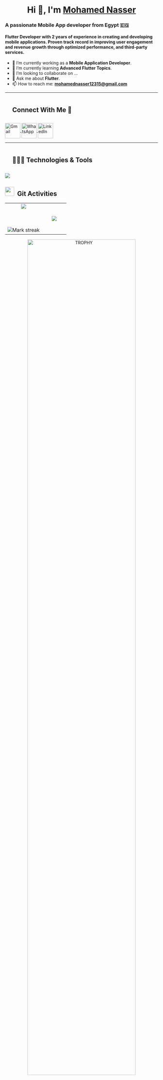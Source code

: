 <h1 align="center">Hi 👋, I'm <a href="https://www.linkedin.com/in/mohamed-nasser-443176227/" target="blank">
Mohamed Nasser</a></h1>
<h3>A passionate Mobile App developer from Egypt &#x1F1EA;&#x1F1EC;</h3>
<h4>Flutter Developer with 2 years of experience in creating and developing mobile applications. Proven track
record in improving user engagement and revenue growth through optimized performance, and third-party
services.</h4> 

<!--
<a target="_blank" align="center">
  <img align="right" top="500" height="300" width="400" alt="GIF" src="https://media.giphy.com/media/SWoSkN6DxTszqIKEqv/giphy.gif">
</a>
-->

- 🔭  I’m currently working as a **Mobile Application Developer**.
- 🌱 I’m currently learning **Advanced Flutter Topics**. 
- 👯 I’m looking to collaborate on ...
- 💬 Ask me about **Flutter**.
- 📫 How to reach me: **mohamednasser12315@gmail.com**


 <!-- Divider -->
<hr />



<!-- Connect with me -->
<!--h2 without bottom border-->
<div id="user-content-toc">
  <ul align="left">
    <summary><h2 style="display: inline-block">Connect With Me 🤝</h2></summary>
  </ul>
</div>
<p align="left">
  <a href="mailto:mohamednasser12315@gmail.com" target="blank">
    <img align="center" src="https://github.com/user-attachments/assets/5dc6acf5-2bcd-4f58-bd9d-ea404de142b6" alt="Gmail" height="50" width="50"/>
  </a>
  <a href="https://wa.me/qr/JRUEPNZCBMFUF1" target="blank">
    <img align="center" src="https://github.com/user-attachments/assets/3a3e1ae4-fe5d-4859-9071-dc80a1fe16ad" alt="WhatsApp" height="50" width="50"/>
  </a> 
  <a href="https://www.linkedin.com/in/mohamed-nasser-443176227/" target="blank">
    <img align="center" src="https://github.com/user-attachments/assets/23abd97e-725e-4efb-8810-50688f120a71" alt="LinkedIn" height="50" width="50"/>
  </a>  
</p>


 <!-- Divider -->
<hr />


<!--h1 without bottom border-->
<div id="user-content-toc">
  <ul align="left">
    <summary><h2 style="display: inline-block">👨🏻‍💻 Technologies & Tools</h2></summary>
  </ul>
</div>
<!--tech stack icons-->
<p align="left">
  <a>
    <img src="https://skillicons.dev/icons?i=flutter,dart,git,cpp,discord,figma,xd,firebase,github,html,java,postman,py,androidstudio,vscode,&=14" />
  </a>
</p>



<!-- Activities-->
 <h2 > <img src="https://media.giphy.com/media/iY8CRBdQXODJSCERIr/giphy.gif" width="30" height="30" style="margin-right: 10px;">Git Activities</h2>
<!--- stats & Trophy (start) -->
<p align="center">
  <!--- stats (start) -->
<table align="center" width="100%">
<tr border="none">
<td width="60%" align="center">
  
  <img  align="center"  src="https://github-readme-stats.vercel.app/api?username=mohamednaser2001&theme=dark&show_icons=true&count_private=true" />
  <br></br><br></br>
  <img  title="🔥 Get streak stats for your profile at git.io/streak-stats" alt="Mark streak" src="https://github-readme-streak-stats.herokuapp.com/?user=mohamednaser2001&theme=dark&hide_border=false" /> 
</td>

<!--- Most used languages -->
<td width="40%" align="center">
  <img  align="center"  src="https://github-readme-stats.anuraghazra1.vercel.app/api/top-langs/?username=mohamednaser2001&theme=dark&hide_border=false&no-bg=true&no-frame=true&langs_count=10"/>
  </td>
</tr>
</table>
<!--- stats (end) -->

<!--- trophy (start) -->
<div align=center>
  <a href="https://github.com/ryo-ma/github-profile-trophy" title="Go to Source">
      <img align="center" width=84% src="https://github-profile-trophy.vercel.app/?username=mohamednaser2001&theme=radical&row=1&column=7&margin-h=15&margin-w=5&no-bg=true" alt="TROPHY" />
    </a>
</div>
<!--- trophy (start) -->


</p>        
<!--- stats (end) -->


<!--

  <img style="height:100%;width:49%;max-width: 100%" src="https://github-readme-stats.vercel.app/api?username=mohamednaser2001&theme=dark&show_icons=true&include_all_commits=true"/>
  <img align="left" src="https://github-readme-stats.vercel.app/api/top-langs?username=mohamednaser2001&show_icons=true&locale=en&layout=compact&theme=dark&langs_count=10" alt="ovi"/>


<img  title="🔥 Get streak stats for your profile at git.io/streak-stats" alt="Mark streak" src="https://github-readme-streak-stats.herokuapp.com/?user=mohamednaser2001&theme=dark&hide_border=false" /> 
-->











